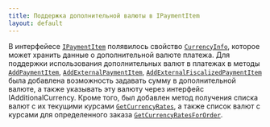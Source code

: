 ```yaml
---
title: Поддержка дополнительной валюты в IPaymentItem
layout: default
---
```


В интерфейесе [`IPaymentItem`](https://iiko.github.io/front.api.sdk/v8/html/T_Resto_Front_Api_Data_Payments_IPaymentItem.htm) полявилось свойство [`CurrencyInfo`](https://iiko.github.io/front.api.sdk/v8/html/P_Resto_Front_Api_Data_Payments_IPaymentItem_CurrencyInfo.htm), которое может хранить данные о дополнительной валюте платежа.
Для поддержки использования дополнительных валют в платежах в методы [`AddPaymentItem`](https://iiko.github.io/front.api.sdk/v8/html/M_Resto_Front_Api_Editors_IEditSession_AddPaymentItem.htm), [`AddExternalPaymentItem`](https://iiko.github.io/front.api.sdk/v8/html/M_Resto_Front_Api_Editors_IEditSession_AddExternalPaymentItem.htm), [`AddExternalFiscalizedPaymentItem`](https://iiko.github.io/front.api.sdk/v8/html/M_Resto_Front_Api_Editors_IEditSession_AddExternalFiscalizedPaymentItem.htm) была добавлена возможность задавать сумму в дополнительной валюте, а также указывать эту валюту через интерфейс IAdditionalCurrency.
Кроме того, был добавлен метод получения списка валют с их текущими курсами [`GetCurrencyRates`](https://iiko.github.io/front.api.sdk/v8/html/M_Resto_Front_Api_Extensions_OperationServiceExtensions_GetCurrencyRates.htm), а также список валют с курсами для определенного заказа [`GetCurrencyRatesForOrder`](https://iiko.github.io/front.api.sdk/v8/html/M_Resto_Front_Api_Extensions_OperationServiceExtensions_GetCurrencyRatesForOrder.htm).
